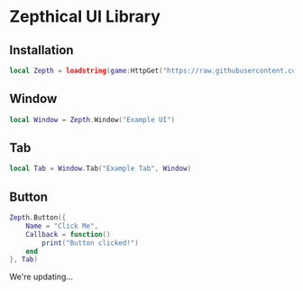 # Zepthical UI Library

## Installation

```lua
local Zepth = loadstring(game:HttpGet("https://raw.githubusercontent.com/zepthical/Library/main/Library/Init.lua"))()
```

## Window

```lua
local Window = Zepth.Window("Example UI")
```

## Tab

```lua
local Tab = Window.Tab("Example Tab", Window)
```
## Button

```lua
Zepth.Button({
    Name = "Click Me",
    Callback = function()
        print("Button clicked!")
    end
}, Tab)
```

We're updating...
